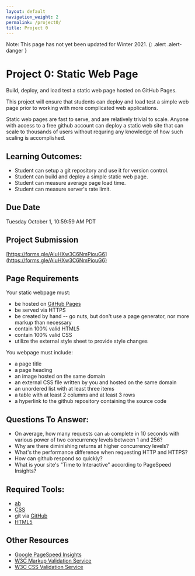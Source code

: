 ```yaml
---
layout: default
navigation_weight: 2
permalink: /project0/
title: Project 0
---
```


Note: This page has not yet been updated for Winter 2021.
{: .alert .alert-danger }

# Project 0: Static Web Page

Build, deploy, and load test a static web page hosted on GitHub Pages.

This project will ensure that students can deploy and load test a simple web
page prior to working with more complicated web applications.

Static web pages are fast to serve, and are relatively trivial to scale. Anyone
with access to a free github account can deploy a static web site that can
scale to thousands of users without requring any knowledge of how such scaling
is accomplished.

## Learning Outcomes:

- Student can setup a git repository and use it for version control.
- Student can build and deploy a simple static web page.
- Student can measure average page load time.
- Student can measure server's rate limit.

## Due Date

Tuesday October 1, 10:59:59 AM PDT

## Project Submission

[https://forms.gle/AiuHXw3C6NmPiouG6](https://forms.gle/AiuHXw3C6NmPiouG6)

## Page Requirements

Your static webpage must:

- be hosted on [GitHub Pages](https://pages.github.com)
- be served via HTTPS
- be created by hand -- go nuts, but don't use a page generator, nor more markup
  than necessary
- contain 100% valid HTML5
- contain 100% valid CSS
- utilize the external style sheet to provide style changes

You webpage must include:

- a page title
- a page heading
- an image hosted on the same domain
- an external CSS file written by you and hosted on the same domain
- an unordered list with at least three items
- a table with at least 2 columns and at least 3 rows
- a hyperlink to the github repository containing the source code

## Questions To Answer:

- On average, how many requests can `ab` complete in 10 seconds with various
  power of two concurrency levels between 1 and 256?
- Why are there diminishing returns at higher concurrency levels?
- What's the performance difference when requesting HTTP and HTTPS?
- How can github respond so quickly?
- What is your site's "Time to Interactive" according to PageSpeed Insights?

## Required Tools:

- [ab](https://httpd.apache.org/docs/2.4/programs/ab.html)
- [CSS](https://developer.mozilla.org/en-US/docs/Web/CSS)
- git via [GitHub](https://help.github.com/en#dotcom)
- [HTML5](https://developer.mozilla.org/en-US/docs/Web/Guide/HTML/HTML5)

## Other Resources

- [Google PageSpeed Insights](https://developers.google.com/speed/pagespeed/insights/)
- [W3C Markup Validation Service](https://validator.w3.org)
- [W3C CSS Validation Service](https://jigsaw.w3.org/css-validator/)
